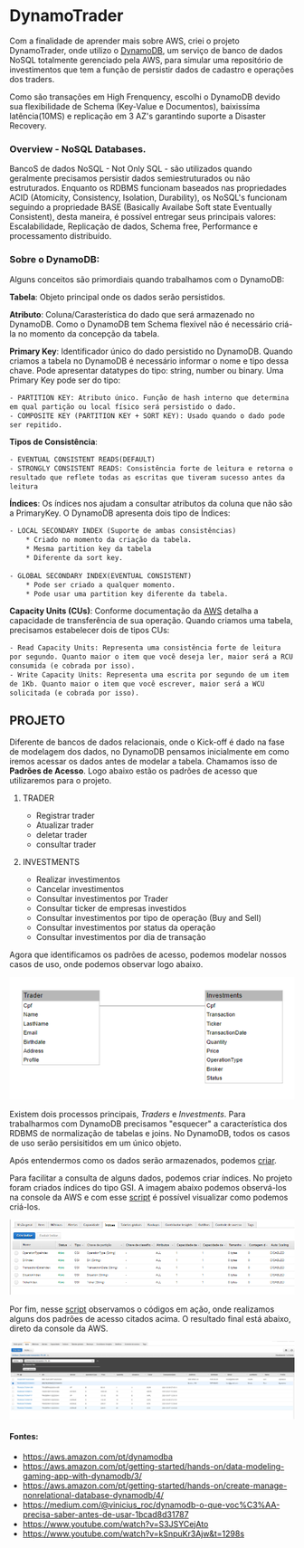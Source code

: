 # DynamoTrader


Com a finalidade de aprender mais sobre AWS, criei o projeto DynamoTrader, onde utilizo o [DynamoDB](https://aws.amazon.com/pt/dynamodb/), um serviço de banco de dados NoSQL totalmente gerenciado pela AWS, para simular uma repositório de investimentos que tem a função de persistir dados de cadastro e operações dos traders.

Como são transações em High Frenquency, escolhi o DynamoDB devido sua flexibilidade de Schema (Key-Value e Documentos), baixissíma latência(10MS) e replicação em 3 AZ's garantindo suporte a Disaster Recovery. 

### Overview - NoSQL Databases.

BancoS de dados NoSQL - Not Only SQL - são utilizados quando geralmente precisamos persistir dados semiestruturados ou não estruturados. Enquanto os RDBMS funcionam baseados nas propriedades ACID (Atomicity, Consistency, Isolation, Durability), os NoSQL's funcionam seguindo a propriedade BASE (Basically Availabe Soft state Eventually Consistent), desta maneira, é possível entregar seus principais valores: Escalabilidade, Replicação de dados, Schema free, Performance e processamento distribuído.


### Sobre o DynamoDB:

Alguns conceitos são primordiais quando trabalhamos com o DynamoDB:

**Tabela**: Objeto principal onde os dados serão persistidos.

**Atributo**: Coluna/Carasterística do dado que será armazenado no DynamoDB. Como o DynamoDB tem Schema flexível não é necessário criá-la no momento da concepção da tabela. 

**Primary Key**: Identificador único do dado persistido no DynamoDB. Quando criamos a tabela no DynamoDB é necessário informar o nome e tipo dessa chave. Pode apresentar datatypes do tipo: string, number ou binary. Uma Primary Key pode ser do tipo:

	- PARTITION KEY: Atributo único. Função de hash interno que determina em qual partição ou local físico será persistido o dado.
	- COMPOSITE KEY (PARTITION KEY + SORT KEY): Usado quando o dado pode ser repitido.

**Tipos de Consistência**:

   	- EVENTUAL CONSISTENT READS(DEFAULT)
   	- STRONGLY CONSISTENT READS: Consistência forte de leitura e retorna o resultado que reflete todas as escritas que tiveram sucesso antes da leitura

**Índices**: Os índices nos ajudam a consultar atributos da coluna que não são a PrimaryKey. O DynamoDB apresenta dois tipo de Índices:

	- LOCAL SECONDARY INDEX (Suporte de ambas consistências)
		* Criado no momento da criação da tabela.
		* Mesma partition key da tabela
		* Diferente da sort key.

	- GLOBAL SECONDARY INDEX(EVENTUAL CONSISTENT)
		* Pode ser criado a qualquer momento.
		* Pode usar uma partition key diferente da tabela.

**Capacity Units (CUs)**: Conforme documentação da [AWS](https://docs.aws.amazon.com/amazondynamodb/latest/developerguide/HowItWorks.ReadWriteCapacityMode.html) detalha a capacidade de transferência de sua operação. Quando criamos uma tabela, precisamos estabelecer dois de tipos CUs: 

	- Read Capacity Units: Representa uma consistência forte de leitura por segundo. Quanto maior o item que você deseja ler, maior será a RCU consumida (e cobrada por isso).
	- Write Capacity Units: Representa uma escrita por segundo de um item de 1Kb. Quanto maior o item que você escrever, maior será a WCU solicitada (e cobrada por isso).


## PROJETO

Diferente de bancos de dados relacionais, onde o Kick-off é dado na fase de modelagem dos dados, no DynamoDB pensamos inicialmente em como iremos acessar os dados antes de modelar a tabela. Chamamos isso de **Padrões de Acesso**. Logo abaixo estão os padrões de acesso que utilizaremos para o projeto.

1. TRADER
	- Registrar trader
	- Atualizar trader
	- deletar trader
	- consultar trader

2. INVESTMENTS
	- Realizar investimentos
	- Cancelar investimentos
	- Consultar investimentos por Trader
	- Consultar ticker de empresas investidos
	- Consultar investimentos por tipo de operação (Buy and Sell)
	- Consultar investimentos por status da operação
	- Consultar investimentos por dia de transação

Agora que identificamos os padrões de acesso, podemos modelar nossos casos de uso, onde podemos observar logo abaixo.

![ERD_dynamo](https://github.com/levisouuza/DynamoTrader/blob/master/images/ERD_dynamoDB.png)

Existem dois processos principais, *Traders* e *Investments*. Para trabalharmos com DynamoDB precisamos "esquecer" a característica dos RDBMS de normalização de tabelas e joins. No DynamoDB, todos os casos de uso serão persisitidos em um único objeto.

Após entendermos como os dados serão armazenados, podemos [criar](https://github.com/levisouuza/DynamoTrader/blob/master/Definition/CreateTable.py).

Para facilitar a consulta de alguns dados, podemos criar índices. No projeto foram criados índices do tipo GSI. A imagem abaixo podemos observá-los na console da AWS e com esse [script](https://github.com/levisouuza/DynamoTrader/blob/master/Definition/CreateIndex.py) é possível visualizar como podemos criá-los.

![GSI](https://github.com/levisouuza/DynamoTrader/blob/master/images/GSI_dynamo_AWS.png)

Por fim, nesse [script](https://github.com/levisouuza/DynamoTrader/blob/master/main.py) observamos o códigos em ação, onde realizamos alguns dos padrões de acesso citados acima. O resultado final está abaixo, direto da console da AWS.

![dadosDynamoDB](https://github.com/levisouuza/DynamoTrader/blob/master/images/Dados_consoleAWS.png)


#### Fontes:
* https://aws.amazon.com/pt/dynamodba
* https://aws.amazon.com/pt/getting-started/hands-on/data-modeling-gaming-app-with-dynamodb/3/
* https://aws.amazon.com/pt/getting-started/hands-on/create-manage-nonrelational-database-dynamodb/4/
* https://medium.com/@vinicius_roc/dynamodb-o-que-voc%C3%AA-precisa-saber-antes-de-usar-1bcad8d31787
* https://www.youtube.com/watch?v=S3JSYCejAto
* https://www.youtube.com/watch?v=kSnpuKr3Ajw&t=1298s






